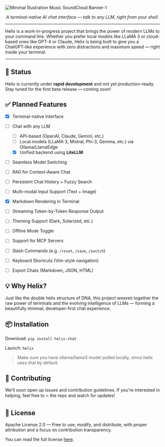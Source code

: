 ![Minimal Illustration Music SoundCloud Banner-1](https://github.com/user-attachments/assets/a4034b17-5019-4d26-9c84-b593b721619d)

<div>
  <p align="center">
    <i>A terminal-native AI chat interface — talk to any LLM, right from your shell.</i>
  </p>
</div>

---
Helix is a work-in-progress project that brings the power of modern LLMs to your command line. Whether you prefer local models like LLaMA 3 or cloud-based ones like GPT-4 or Claude, Helix is being built to give you a ChatGPT-like experience with zero distractions and maximum speed — right inside your terminal.

---

## 🚧 Status

Helix is currently under **rapid development** and not yet production-ready.  
Stay tuned for the first beta release — coming soon!


## ✅ Planned Features

- [x] Terminal-native Interface
- [ ] Chat with any LLM
  - [ ] API-based (OpenAI, Claude, Gemini, etc.)
  - [ ] Local models (LLaMA 3, Mistral, Phi-3, Gemma, etc.) via Ollama/LlamaEdge
  - [x] Unified backend using **LiteLLM**
- [ ] Seamless Model Switching
- [ ] RAG for Context-Aware Chat
- [ ] Persistent Chat History + Fuzzy Search
- [ ] Multi-modal Input Support (Text + Image)
- [x] Markdown Rendering in Terminal
- [ ] Streaming Token-by-Token Response Output
- [ ] Theming Support (Dark, Solarized, etc.)
- [ ] Offline Mode Toggle
- [ ] Support for MCP Servers
- [ ] Slash Commands (e.g. `/reset`, `/save`, `/switch`)
- [ ] Keyboard Shortcuts (Vim-style navigation)
- [ ] Export Chats (Markdown, JSON, HTML)


## 💡 Why Helix?

Just like the double helix structure of DNA, this project weaves together the raw power of terminals and the evolving intelligence of LLMs — forming a beautifully minimal, developer-first chat experience.


## 📦 Installation

Download: `pip install helix-chat`

Launch: `helix`

>Make sure you have ollama/llama3 model pulled locally, since helix uses that by default.

## 🤝 Contributing

We’ll soon open up issues and contribution guidelines. If you're interested in helping, feel free to ⭐ the repo and watch for updates!

## 📜 License

Apache License 2.0 — Free to use, modify, and distribute, with proper attribution and a focus on contribution transparency.

You can read the full license [here](LICENSE).
